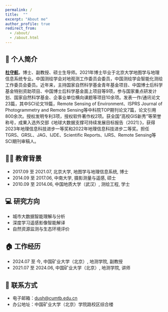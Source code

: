 ```yaml
---
permalink: /
title:  ""
excerpt: "About me"
author_profile: true
redirect_from: 
  - /about/
  - /about.html
---
```



## 📖 个人简介

[**杜守航**](https://dcxy.cumtb.edu.cn/info/1011/4692.htm)，博士、副教授、硕士生导师。2021年博士毕业于北京大学地图学与地理信息系统专业。中国测绘学会对地观测工作委员会委员，中国测绘学会智能化测绘工作委员会委员。近年来，主持国家自然科学基金青年基金项目、中国博士后科学基金特别资助项目、中国博士后科学基金面上项目等9项，参与国家重点研发计划、国家自然科学基金、企事业单位横向课题等项目10余项。发表一作/通讯论文23篇，其中SCI论文19篇，Remote Sensing of Environment、ISPRS Journal of Photogrammetry and Remote Sensing等中科院TOP期刊论文7篇，论文引用800余次。授权发明专利3项，授权软件著作权2项。获全国“高校GIS新秀”等荣誉称号，成果入选外交部《地球大数据支撑可持续发展目标报告（2021）》，获得2023年地理信息科技进步一等奖和2022年地理信息科技进步二等奖。担任TGRS、GRSL、JAG、IJDE、Scientific Reports、IJRS、Remote Sensing等SCI期刊审稿人。


## 👨‍🎓 教育背景
* 2017.09 至 2021.07, 北京大学, 地图学与地理信息系统, 博士
* 2014.09 至 2017.06, 中南大学, 摄影测量与遥感, 硕士
* 2010.09 至 2014.06, 中国地质大学（武汉）, 测绘工程, 学士


## 💻 研究方向

* 城市大数据智能理解与分析
* 深度学习遥感影像智能解译
* 自然资源监测与生态环境评价

## 🏠 工作经历
*  2024.07 至 今, 中国矿业大学（北京）, 地测学院, 副教授
*  2021.07 至 2024.06, 中国矿业大学（北京）, 地测学院, 讲师



## 📧 联系方式

* 电子邮箱：dush@cumtb.edu.cn
* 办公地址：中国矿业大学（北京）学院路校区综合楼








